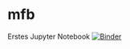 # mfb
Erstes Jupyter Notebook
[![Binder](https://mybinder.org/badge_logo.svg)](https://mybinder.org/v2/gh/dhg-schule/mfb/HEAD)
